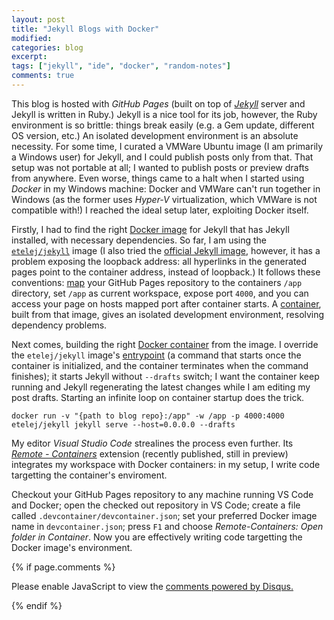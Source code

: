 ```yaml
---
layout: post
title: "Jekyll Blogs with Docker"
modified:
categories: blog
excerpt:
tags: ["jekyll", "ide", "docker", "random-notes"]
comments: true
---
```


This blog is hosted with _GitHub Pages_ (built on top of [_Jekyll_](http://jekyllrb.com) server and Jekyll is written in Ruby.) Jekyll is a nice tool for its job, however, the Ruby environment is so brittle: things break easily (e.g. a Gem update, different OS version, etc.) An isolated development environment is an absolute necessity. For some time, I curated a VMWare Ubuntu image (I am primarily a Windows user) for Jekyll, and I could publish posts only from that. That setup was not portable at all; I wanted to publish posts or preview drafts from anywhere. Even worse, things came to a halt when I started using _Docker_ in my Windows machine: Docker and VMWare can't run together in Windows (as the former uses _Hyper-V_ virtualization, which VMWare is not compatible with!) I reached the ideal setup later, exploiting Docker itself.

Firstly, I had to find the right [Docker image](https://docs.docker.com/glossary/?term=IMAGE) for Jekyll that has Jekyll installed, with necessary dependencies. So far, I am using the [`etelej/jekyll`](https://hub.docker.com/r/etelej/jekyll/) image (I also tried the [official Jekyll image](https://hub.docker.com/r/jekyll/jekyll), however, it has a problem exposing the loopback address: all hyperlinks in the generated pages point to the container address, instead of loopback.) It follows these conventions: [map]() your GitHub Pages repository to the containers `/app` directory, set `/app` as current workspace, expose port `4000`, and you can access your page on hosts mapped port after container starts. A [container](), built from that image, gives an isolated development environment, resolving dependency problems.

Next comes, building the right [Docker container](https://docs.docker.com/glossary/?term=CONTAINER) from the image. I override the `etelej/jekyll` image's [entrypoint](https://docs.docker.com/glossary/?term=ENTRYPOINT) (a command that starts once the container is initialized, and the container terminates when the command finishes); it starts Jekyll without `--drafts` switch; I want the container keep running and Jekyll regenerating the latest changes while I am editing my post drafts. Starting an infinite loop on container startup does the trick.

```
docker run -v "{path to blog repo}:/app" -w /app -p 4000:4000 etelej/jekyll jekyll serve --host=0.0.0.0 --drafts
```

My editor _Visual Studio Code_ strealines the process even further. Its [_Remote - Containers_](https://marketplace.visualstudio.com/items?itemName=ms-vscode-remote.remote-containers) extension (recently published, still in preview) integrates my workspace with Docker containers: in my setup, I write code targetting the container's enviroment.

Checkout your GitHub Pages repository to any machine running VS Code and Docker; open the checked out repository in VS Code; create a file called `.devcontainer/devcontainer.json`; set your preferred Docker image name in `devcontainer.json`; press `F1` and choose _Remote-Containers: Open folder in Container_. Now you are effectively writing code targetting the Docker image's environment.


{% if page.comments %}
<div id="disqus_thread"></div>
<script type="text/javascript">
    /* * * CONFIGURATION VARIABLES * * */
    var disqus_shortname = 'fnasim';
    
    /* * * DON'T EDIT BELOW THIS LINE * * */
    (function() {
        var dsq = document.createElement('script'); dsq.type = 'text/javascript'; dsq.async = true;
        dsq.src = '//' + disqus_shortname + '.disqus.com/embed.js';
        (document.getElementsByTagName('head')[0] || document.getElementsByTagName('body')[0]).appendChild(dsq);
    })();
</script>
<noscript>Please enable JavaScript to view the <a href="https://disqus.com/?ref_noscript" rel="nofollow">comments powered by Disqus.</a></noscript>

{% endif %}

